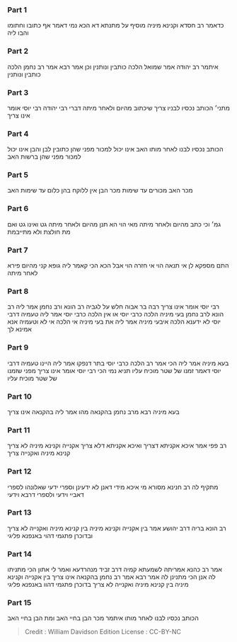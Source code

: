 
### Part 1
כדאמר רב חסדא וקנינא מיניה מוסיף על מתנתא דא הכא נמי דאמר אף כתובו וחתומו והבו ליה

### Part 2
איתמר רב יהודה אמר שמואל הלכה כותבין ונותנין וכן אמר רבא אמר רב נחמן הלכה כותבין ונותנין

### Part 3
מתני׳ הכותב נכסיו לבניו צריך שיכתוב מהיום ולאחר מיתה דברי רבי יהודה רבי יוסי אומר אינו צריך

### Part 4
הכותב נכסיו לבנו לאחר מותו האב אינו יכול למכור מפני שהן כתובין לבן והבן אינו יכול למכור מפני שהן ברשות האב

### Part 5
מכר האב מכורים עד שימות מכר הבן אין ללוקח בהן כלום עד שימות האב

### Part 6
גמ׳ וכי כתב מהיום ולאחר מיתה מאי הוי הא תנן מהיום ולאחר מיתה גט ואינו גט ואם מת חולצת ולא מתייבמת

### Part 7
התם מספקא לן אי תנאה הוי אי חזרה הוי אבל הכא הכי קאמר ליה גופא קני מהיום פירא לאחר מיתה

### Part 8
רבי יוסי אומר אינו צריך רבה בר אבוה חלש על לגביה רב הונא ורב נחמן אמר ליה רב הונא לרב נחמן בעי מיניה הלכה כרבי יוסי או אין הלכה כרבי יוסי אמר ליה טעמיה דרבי יוסי לא ידענא הלכה איבעי מיניה אמר ליה את בעי מיניה אי הלכה אי לא וטעמיה אנא אמינא לך

### Part 9
בעא מיניה אמר ליה הכי אמר רב הלכה כרבי יוסי בתר דנפקו אמר ליה היינו טעמיה דרבי יוסי דאמר זמנו של שטר מוכיח עליו תניא נמי הכי רבי יוסי אומר אינו צריך מפני שזמנו של שטר מוכיח עליו

### Part 10
בעא מיניה רבא מרב נחמן בהקנאה מהו אמר ליה בהקנאה אינו צריך

### Part 11
רב פפי אמר איכא אקניתא דצריך ואיכא אקניתא דלא צריך אקנייה וקנינא מיניה לא צריך קנינא מיניה ואקנייה צריך

### Part 12
מתקיף לה רב חנינא מסורא מי איכא מידי דאנן לא ידעינן וספרי ידעי שאלונהו לספרי דאביי וידעי ולספרי דרבא וידעי

### Part 13
רב הונא בריה דרב יהושע אמר בין אקנייה וקנינא מיניה בין קנינא מיניה ואקנייה לא צריך ובדוכרן פתגמי דהוי באנפנא פליגי

### Part 14
אמר רב כהנא אמריתה לשמעתא קמיה דרב זביד מנהרדעא ואמר לי אתון הכי מתניתו לה אנן הכי מתנינן לה אמר רבא אמר רב נחמן בהקנאה אינו צריך בין אקנייה וקנינא מיניה בין קנינא מיניה ואקנייה לא צריך בדוכרן פתגמי דהוו באנפנא פליגי

### Part 15
הכותב נכסיו לבנו לאחר מותו איתמר מכר הבן בחיי האב ומת הבן בחיי האב

>Credit : William Davidson Edition
>License : CC-BY-NC